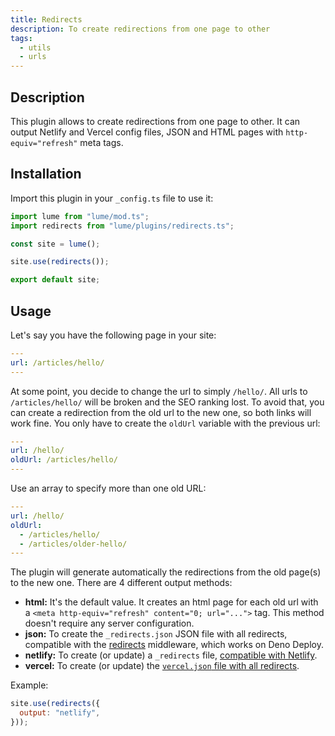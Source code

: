 ```yaml
---
title: Redirects
description: To create redirections from one page to other
tags:
  - utils
  - urls
---
```


## Description

This plugin allows to create redirections from one page to other. It can output
Netlify and Vercel config files, JSON and HTML pages with `http-equiv="refresh"`
meta tags.

## Installation

Import this plugin in your `_config.ts` file to use it:

```js
import lume from "lume/mod.ts";
import redirects from "lume/plugins/redirects.ts";

const site = lume();

site.use(redirects());

export default site;
```

## Usage

Let's say you have the following page in your site:

```yml
---
url: /articles/hello/
---
```

At some point, you decide to change the url to simply `/hello/`. All urls to
`/articles/hello/` will be broken and the SEO ranking lost. To avoid that, you
can create a redirection from the old url to the new one, so both links will
work fine. You only have to create the `oldUrl` variable with the previous url:

```yml
---
url: /hello/
oldUrl: /articles/hello/
---
```

Use an array to specify more than one old URL:

```yml
---
url: /hello/
oldUrl:
  - /articles/hello/
  - /articles/older-hello/
---
```

The plugin will generate automatically the redirections from the old page(s) to
the new one. There are 4 different output methods:

- **html:** It's the default value. It creates an html page for each old url
  with a `<meta http-equiv="refresh" content="0; url="...">` tag. This method
  doesn't require any server configuration.
- **json:** To create the `_redirects.json` JSON file with all redirects,
  compatible with the [redirects](../docs/core/server.md#redirects) middleware,
  which works on Deno Deploy.
- **netlify:** To create (or update) a `_redirects` file,
  [compatible with Netlify](https://docs.netlify.com/routing/redirects/).
- **vercel:** To create (or update) the
  [`vercel.json` file with all redirects](https://vercel.com/docs/projects/project-configuration#redirects).

Example:

```js
site.use(redirects({
  output: "netlify",
}));
```
